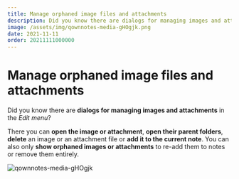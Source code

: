 ```yaml
---
title: Manage orphaned image files and attachments
description: Did you know there are dialogs for managing images and attachments in the "Edit menu"?
image: /assets/img/qownnotes-media-gHOgjk.png
date: 2021-11-11
order: 20211111000000
---
```


# Manage orphaned image files and attachments

<BlogDate v-bind:fm="$frontmatter" />

Did you know there are **dialogs for managing images and attachments** in the _Edit menu_?

There you can **open the image or attachment**, **open their parent folders**, **delete** an image or an attachment file or **add it to the current note**. You can also only **show orphaned images or attachments** to re-add them to notes or remove them entirely.

![qownnotes-media-gHOgjk](./media/qownnotes-media-gHOgjk.png)
